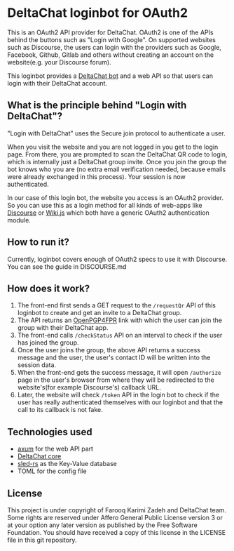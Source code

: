 # DeltaChat loginbot for OAuth2

This is an OAuth2 API provider for DeltaChat. OAuth2 is one of the APIs behind the buttons such as "Login with Google". On supported websites such as Discourse, the users can login with the providers such as Google, Facebook, Github, Gitlab and others without creating an account on the website(e.g. your Discourse forum).

This loginbot provides a [DeltaChat bot](https://delta.chat) and a web API so that users can login with their DeltaChat account.

## What is the principle behind "Login with DeltaChat"?
"Login with DeltaChat" uses the Secure join protocol to authenticate a user.

When you visit the website and you are not logged in you get to the login page. From there, you are prompted to scan the DeltaChat QR code to login, which is internally just a DeltaChat group invite. Once you join the group the bot knows who you are (no extra email verification needed, because emails were already exchanged in this process). Your session is now authenticated.

In our case of this login bot, the website you access is an OAuth2 provider. So you can use this as a login method for all kinds of web-apps like [Discourse](https://www.discourse.org/) or [Wiki.js](https://js.wiki) which both have a generic OAuth2 authentication module.


## How to run it?

Currently, loginbot covers enough of OAuth2 specs to use it with Discourse. You can see the guide in DISCOURSE.md

## How does it work?

1. The front-end first sends a GET request to the `/requestQr` API of this loginbot to create and get an invite to a DeltaChat group.
2. The API returns an [OpenPGP4FPR](https://github.com/deltachat/interface/blob/master/uri-schemes.md#openpgp4fpr-) link with which the user can join the group with their DeltaChat app.
3. The front-end calls `/checkStatus` API on an interval to check if the user has joined the group.
4. Once the user joins the group, the above API returns a success message and the user, the user's contact ID will be written into the session data.
5. When the front-end gets the success message, it will open `/authorize` page in the user's browser from where they will be redirected to the website's(for example Discourse's) callback URL.
6. Later, the website will check `/token` API in the login bot to check if the user has really authenticated themselves with our loginbot and that the call to its callback is not fake.

## Technologies used

 - [axum](https://github.com/tokio-rs/axum) for the web API part
 - [DeltaChat core](https://github.com/deltachat/deltachat-core-rust)
 - [sled-rs](https://sled.rs/) as the Key-Value database
 - TOML for the config file

## License

This project is under copyright of Farooq Karimi Zadeh and DeltaChat team. Some rights are reserved under Affero General Public License version 3 or at your option any later version as published by the Free Software Foundation. You should have received a copy of this license in the LICENSE file in this git repository.
